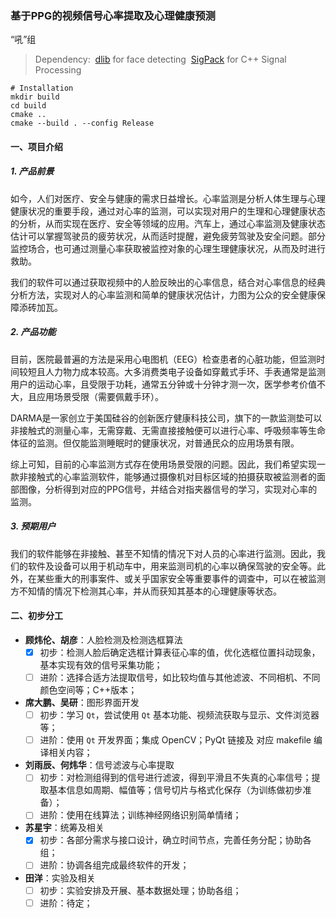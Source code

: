 ### 基于PPG的视频信号心率提取及心理健康预测

“吼”组

> Dependency:
> ​	[dlib](https://github.com/davisking/dlib) for face detecting
> ​	[SigPack](http://sigpack.sourceforge.net/build.html) for C++ Signal Processing

```
# Installation
mkdir build
cd build
cmake ..
cmake --build . --config Release
```

#### 一、项目介绍

##### 1. 产品前景

​	如今，人们对医疗、安全与健康的需求日益增长。心率监测是分析人体生理与心理健康状况的重要手段，通过对心率的监测，可以实现对用户的生理和心理健康状态的分析，从而实现在医疗、安全等领域的应用。汽车上，通过心率监测及健康状态估计可以掌握驾驶员的疲劳状况，从而适时提醒，避免疲劳驾驶及安全问题。部分监控场合，也可通过测量心率获取被监控对象的心理生理健康状况，从而及时进行救助。

​	我们的软件可以通过获取视频中的人脸反映出的心率信息，结合对心率信息的经典分析方法，实现对人的心率监测和简单的健康状况估计，力图为公众的安全健康保障添砖加瓦。

##### 2. 产品功能

​	目前，医院最普遍的方法是采用心电图机（EEG）检查患者的心脏功能，但监测时间较短且人力物力成本较高。大多消费类电子设备如穿戴式手环、手表通常是监测用户的运动心率，且受限于功耗，通常五分钟或十分钟才测一次，医学参考价值不大，且应用场景受限（需要佩戴手环）。

​	DARMA是一家创立于美国硅谷的创新医疗健康科技公司，旗下的一款监测垫可以非接触式的测量心率，无需穿戴、无需直接接触便可以进行心率、呼吸频率等生命体征的监测。但仅能监测睡眠时的健康状况，对普通民众的应用场景有限。

​	综上可知，目前的心率监测方式存在使用场景受限的问题。因此，我们希望实现一款非接触式的心率监测软件，能够通过摄像机对目标区域的拍摄获取被监测者的面部图像，分析得到对应的PPG信号，并结合对指夹器信号的学习，实现对心率的监测。

##### 3. 预期用户

​	我们的软件能够在非接触、甚至不知情的情况下对人员的心率进行监测。因此，我们的软件及设备可以用于机动车中，用来监测司机的心率以确保驾驶的安全等。此外，在某些重大的刑事案件、或关乎国家安全等重要事件的调查中，可以在被监测方不知情的情况下检测其心率，并从而获知其基本的心理健康等状态。

#### 二、初步分工

+ **顾炜伦、胡彦**：人脸检测及检测选框算法
  + [x] 初步：检测人脸后确定选框计算表征心率的值，优化选框位置抖动现象，基本实现有效的信号采集功能；
  + [ ] 进阶：选择合适方法提取信号，如比较均值与其他滤波、不同相机、不同颜色空间等；C++版本；
+ **席大鹏、吴研**：图形界面开发
  + [ ] 初步：学习 `Qt`，尝试使用 `Qt` 基本功能、视频流获取与显示、文件浏览器等；
  + [ ] 进阶：使用 `Qt` 开发界面；集成 OpenCV；PyQt 链接及 对应 makefile 编译相关内容；
+ **刘雨辰、何炜华**：信号滤波与心率提取
  + [ ] 初步：对检测组得到的信号进行滤波，得到平滑且不失真的心率信号；提取基本信息如周期、幅值等；信号切片与格式化保存（为训练做初步准备）；
  + [ ] 进阶：使用在线算法；训练神经网络识别简单情绪；
+ **苏星宇**：统筹及相关
  + [x] 初步：各部分需求与接口设计，确立时间节点，完善任务分配；协助各组；
  + [ ] 进阶：协调各组完成最终软件的开发；
+ **田洋**：实验及相关
  + [ ] 初步：实验安排及开展、基本数据处理；协助各组；
  + [ ] 进阶：待定；